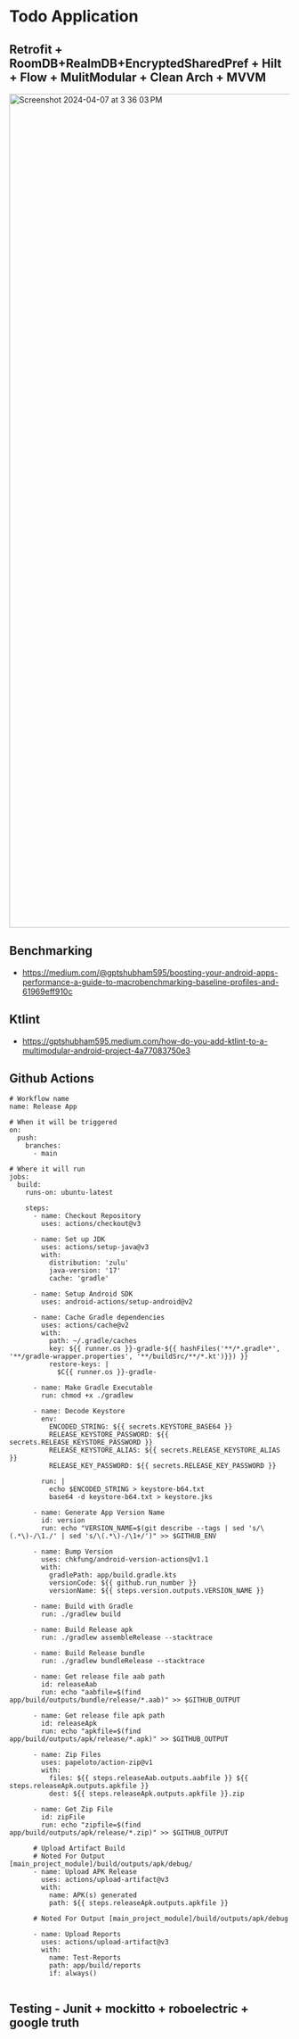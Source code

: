 # Todo Application

## Retrofit + RoomDB+RealmDB+EncryptedSharedPref + Hilt + Flow + MulitModular + Clean Arch + MVVM

<img width="1495" alt="Screenshot 2024-04-07 at 3 36 03 PM" src="https://github.com/gptshubham595/TodoApplication/assets/24877361/8458a7d6-12a0-49d2-b9d1-840423a83f33">


## Benchmarking 
- https://medium.com/@gptshubham595/boosting-your-android-apps-performance-a-guide-to-macrobenchmarking-baseline-profiles-and-61969eff910c

## Ktlint
- https://gptshubham595.medium.com/how-do-you-add-ktlint-to-a-multimodular-android-project-4a77083750e3

## Github Actions
```YML
# Workflow name
name: Release App

# When it will be triggered
on:
  push:
    branches:
      - main

# Where it will run
jobs:
  build:
    runs-on: ubuntu-latest

    steps:
      - name: Checkout Repository
        uses: actions/checkout@v3

      - name: Set up JDK
        uses: actions/setup-java@v3
        with:
          distribution: 'zulu'
          java-version: '17'
          cache: 'gradle'

      - name: Setup Android SDK
        uses: android-actions/setup-android@v2

      - name: Cache Gradle dependencies
        uses: actions/cache@v2
        with:
          path: ~/.gradle/caches
          key: ${{ runner.os }}-gradle-${{ hashFiles('**/*.gradle*', '**/gradle-wrapper.properties', '**/buildSrc/**/*.kt')}}) }}
          restore-keys: |
            $C{{ runner.os }}-gradle-

      - name: Make Gradle Executable
        run: chmod +x ./gradlew

      - name: Decode Keystore
        env:
          ENCODED_STRING: ${{ secrets.KEYSTORE_BASE64 }}
          RELEASE_KEYSTORE_PASSWORD: ${{ secrets.RELEASE_KEYSTORE_PASSWORD }}
          RELEASE_KEYSTORE_ALIAS: ${{ secrets.RELEASE_KEYSTORE_ALIAS }}
          RELEASE_KEY_PASSWORD: ${{ secrets.RELEASE_KEY_PASSWORD }}

        run: |
          echo $ENCODED_STRING > keystore-b64.txt
          base64 -d keystore-b64.txt > keystore.jks

      - name: Generate App Version Name
        id: version
        run: echo "VERSION_NAME=$(git describe --tags | sed 's/\(.*\)-/\1./' | sed 's/\(.*\)-/\1+/')" >> $GITHUB_ENV

      - name: Bump Version
        uses: chkfung/android-version-actions@v1.1
        with:
          gradlePath: app/build.gradle.kts
          versionCode: ${{ github.run_number }}
          versionName: ${{ steps.version.outputs.VERSION_NAME }}

      - name: Build with Gradle
        run: ./gradlew build

      - name: Build Release apk
        run: ./gradlew assembleRelease --stacktrace

      - name: Build Release bundle
        run: ./gradlew bundleRelease --stacktrace

      - name: Get release file aab path
        id: releaseAab
        run: echo "aabfile=$(find app/build/outputs/bundle/release/*.aab)" >> $GITHUB_OUTPUT

      - name: Get release file apk path
        id: releaseApk
        run: echo "apkfile=$(find app/build/outputs/apk/release/*.apk)" >> $GITHUB_OUTPUT

      - name: Zip Files
        uses: papeloto/action-zip@v1
        with:
          files: ${{ steps.releaseAab.outputs.aabfile }} ${{ steps.releaseApk.outputs.apkfile }}
          dest: ${{ steps.releaseApk.outputs.apkfile }}.zip

      - name: Get Zip File
        id: zipFile
        run: echo "zipfile=$(find app/build/outputs/apk/release/*.zip)" >> $GITHUB_OUTPUT

      # Upload Artifact Build
      # Noted For Output [main_project_module]/build/outputs/apk/debug/
      - name: Upload APK Release
        uses: actions/upload-artifact@v3
        with:
          name: APK(s) generated
          path: ${{ steps.releaseApk.outputs.apkfile }}

      # Noted For Output [main_project_module]/build/outputs/apk/debug

      - name: Upload Reports
        uses: actions/upload-artifact@v3
        with:
          name: Test-Reports
          path: app/build/reports
          if: always()


```

## Testing - Junit + mockitto + roboelectric + google truth
